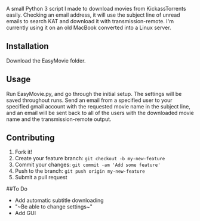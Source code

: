 A small Python 3 script I made to download movies from KickassTorrents easily. Checking an email address, it will use the subject line of unread emails to search KAT and download it with transmission-remote. I'm currently using it on an old MacBook converted into a Linux server.

## Installation

Download the EasyMovie folder.

## Usage

Run EasyMovie.py, and go through the initial setup. The settings will be saved throughout runs. Send an email from a specified user to your specified gmail account with the requested movie name in the subject line, and an email will be sent back to all of the users with the downloaded movie name and the transmission-remote output.

## Contributing

1. Fork it!
2. Create your feature branch: `git checkout -b my-new-feature`
3. Commit your changes: `git commit -am 'Add some feature'`
4. Push to the branch: `git push origin my-new-feature`
5. Submit a pull request

##To Do

* Add automatic subtitle downloading
* "~Be able to change settings~"
* Add GUI
